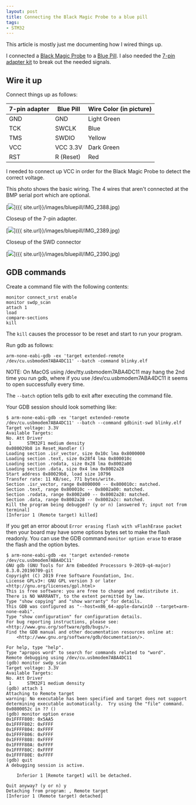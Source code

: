 ```yaml
---
layout: post
title: Connecting the Black Magic Probe to a blue pill
tags:
- STM32
---
```


This article is mostly just me documenting how I wired things up.

I connected a [Black Magic Probe](https://1bitsquared.com/products/black-magic-probe) to a
[Blue Pill](https://stm32-base.org/boards/STM32F103C8T6-Blue-Pill.html).
I also needed the [7-pin adapter kit](https://1bitsquared.com/collections/embedded-hardware/products/jtag-swd-100mil-pitch-breakout)
to break out the needed signals.

## Wire it up

Connect things up as follows:

| 7-pin adapter | Blue Pill | Wire Color (in picture) |
| ------------- | --------- | ----------------------- |
| GND           | GND       | Light Green             |
| TCK           | SWCLK     | Blue                    |
| TMS           | SWDIO     | Yellow                  |
| VCC           | VCC 3.3V  | Dark Green              |
| RST           | R (Reset) | Red                     |

I needed to connect up VCC in order for the Black Magic Probe to detect the correct voltage.

This photo shows the basic wiring. The 4 wires that aren't connected at the BMP serial port which are optional.

[![]({{site.url}}/images/bluepill/IMG_2388.jpg)]({{ site.url}}/images/bluepill/IMG_2388.jpg)

Closeup of the 7-pin adapter.

[![]({{site.url}}/images/bluepill/IMG_2389.jpg)]({{ site.url}}/images/bluepill/IMG_2389.jpg)

Closeup of the SWD connector

[![]({{site.url}}/images/bluepill/IMG_2390.jpg)]({{ site.url}}/images/bluepill/IMG_2390.jpg)


## GDB commands

Create a command file with the following contents:
```
monitor connect_srst enable
monitor swdp_scan
attach 1
load
compare-sections
kill
```
The `kill` causes the processor to be reset and start to run your program.

Run gdb as follows:
```
arm-none-eabi-gdb -ex 'target extended-remote /dev/cu.usbmodem7ABA4DC11' --batch -command blinky.elf
```

NOTE: On MacOS using /dev/tty.usbmodem7ABA4DC11 may hang the 2nd time you run gdb, where if you use /dev/cu.usbmodem7ABA4DC11 it
seems to open successfully every time.

The `--batch` option tells gdb to exit after executing the command file.

Your GDB session should look something like:
```
$ arm-none-eabi-gdb -ex 'target extended-remote /dev/cu.usbmodem7ABA4DC11' --batch --command gdbinit-swd blinky.elf
Target voltage: 3.3V
Available Targets:
No. Att Driver
 1      STM32F1 medium density
0x080029b8 in Reset_Handler ()
Loading section .isr_vector, size 0x10c lma 0x8000000
Loading section .text, size 0x28f4 lma 0x800010c
Loading section .rodata, size 0x28 lma 0x8002a00
Loading section .data, size 0x4 lma 0x8002a28
Start address 0x80029b8, load size 10796
Transfer rate: 11 KB/sec, 771 bytes/write.
Section .isr_vector, range 0x8000000 -- 0x800010c: matched.
Section .text, range 0x800010c -- 0x8002a00: matched.
Section .rodata, range 0x8002a00 -- 0x8002a28: matched.
Section .data, range 0x8002a28 -- 0x8002a2c: matched.
Kill the program being debugged? (y or n) [answered Y; input not from terminal]
[Inferior 1 (Remote target) killed]
```

If you get an error aboout `Error erasing flash with vFlashErase packet` then your board may have some options bytes
set to make the flash readonly. You can use the GDB command `monitor option erase` to erase the flash and the option
bytes.
```
$ arm-none-eabi-gdb -ex 'target extended-remote /dev/cu.usbmodem7ABA4DC11'
GNU gdb (GNU Tools for Arm Embedded Processors 9-2019-q4-major) 8.3.0.20190709-git
Copyright (C) 2019 Free Software Foundation, Inc.
License GPLv3+: GNU GPL version 3 or later <http://gnu.org/licenses/gpl.html>
This is free software: you are free to change and redistribute it.
There is NO WARRANTY, to the extent permitted by law.
Type "show copying" and "show warranty" for details.
This GDB was configured as "--host=x86_64-apple-darwin10 --target=arm-none-eabi".
Type "show configuration" for configuration details.
For bug reporting instructions, please see:
<http://www.gnu.org/software/gdb/bugs/>.
Find the GDB manual and other documentation resources online at:
    <http://www.gnu.org/software/gdb/documentation/>.

For help, type "help".
Type "apropos word" to search for commands related to "word".
Remote debugging using /dev/cu.usbmodem7ABA4DC11
(gdb) monitor swdp_scan
Target voltage: 3.3V
Available Targets:
No. Att Driver
 1      STM32F1 medium density
(gdb) attach 1
Attaching to Remote target
warning: No executable has been specified and target does not support
determining executable automatically.  Try using the "file" command.
0x0800052c in ?? ()
(gdb) monitor option erase
0x1FFFF800: 0x5AA5
0x1FFFF802: 0xFFFF
0x1FFFF804: 0xFFFF
0x1FFFF806: 0xFFFF
0x1FFFF808: 0xFFFF
0x1FFFF80A: 0xFFFF
0x1FFFF80C: 0xFFFF
0x1FFFF80E: 0xFFFF
(gdb) quit
A debugging session is active.

	Inferior 1 [Remote target] will be detached.

Quit anyway? (y or n) y
Detaching from program: , Remote target
[Inferior 1 (Remote target) detached]
```

